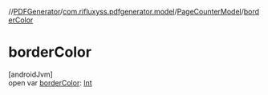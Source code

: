 //[PDFGenerator](../../../index.md)/[com.rifluxyss.pdfgenerator.model](../index.md)/[PageCounterModel](index.md)/[borderColor](border-color.md)

# borderColor

[androidJvm]\
open var [borderColor](border-color.md): [Int](https://kotlinlang.org/api/latest/jvm/stdlib/kotlin/-int/index.html)
